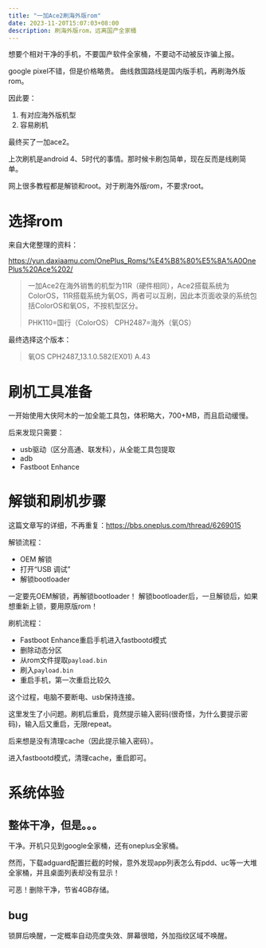 ```yaml
---
title: "一加Ace2刷海外版rom"
date: 2023-11-20T15:07:03+08:00
description: 刷海外版rom，远离国产全家桶
---
```


想要个相对干净的手机，不要国产软件全家桶，不要动不动被反诈骗上报。

google pixel不错，但是价格略贵。
曲线救国路线是国内版手机，再刷海外版rom。

因此要：
1. 有对应海外版机型
2. 容易刷机

最终买了一加ace2。

上次刷机是android 4、5时代的事情。那时候卡刷包简单，现在反而是线刷简单。

网上很多教程都是解锁和root。对于刷海外版rom，不要求root。

# 选择rom

来自大佬整理的资料：

https://yun.daxiaamu.com/OnePlus_Roms/%E4%B8%80%E5%8A%A0OnePlus%20Ace%202/

>一加Ace2在海外销售的机型为11R（硬件相同），Ace2搭载系统为ColorOS，11R搭载系统为氧OS，两者可以互刷，因此本页面收录的系统包括ColorOS和氧OS，不按机型区分。
>
>PHK110=国行（ColorOS） CPH2487=海外（氧OS）

最终选择这个版本：
>氧OS CPH2487_13.1.0.582(EX01) A.43


# 刷机工具准备

一开始使用大侠阿木的一加全能工具包，体积略大，700+MB，而且启动缓慢。

后来发现只需要：
- usb驱动（区分高通、联发科），从全能工具包提取
- adb
- Fastboot Enhance

# 解锁和刷机步骤

这篇文章写的详细，不再重复：https://bbs.oneplus.com/thread/6269015

解锁流程：
- OEM 解锁
- 打开“USB 调试”
- 解锁bootloader

一定要先OEM解锁，再解锁bootloader！
解锁bootloader后，一旦解锁后，如果想重新上锁，要用原版rom！

刷机流程：
- Fastboot Enhance重启手机进入fastbootd模式
- 删除动态分区
- 从rom文件提取`payload.bin`
- 刷入`payload.bin`
- 重启手机，第一次重启比较久

这个过程，电脑不要断电、usb保持连接。

这里发生了小问题。刷机后重启，竟然提示输入密码(很奇怪，为什么要提示密码)，输入后又重启，无限repeat。

后来想是没有清理cache（因此提示输入密码）。

进入fastbootd模式，清理cache，重启即可。

# 系统体验

## 整体干净，但是。。。

干净。开机只见到google全家桶，还有oneplus全家桶。

然而，下载adguard配置拦截的时候，意外发现app列表怎么有pdd、uc等一大堆全家桶，并且桌面列表却没有显示！

可恶！删除干净，节省4GB存储。

## bug

锁屏后唤醒，一定概率自动亮度失效、屏幕很暗，外加指纹区域不唤醒。

